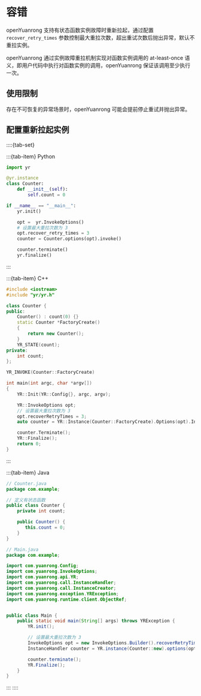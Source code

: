 # 容错

openYuanrong 支持有状态函数实例故障时重新拉起，通过配置 `recover_retry_times` 参数控制最大重拉次数，超出重试次数后抛出异常，默认不重拉实例。

openYuanrong 通过实例故障重拉机制实现对函数实例调用的 at-least-once 语义，即用户代码中执行对函数实例的调用，openYuanrong 保证该调用至少执行一次。

## 使用限制

存在不可恢复的异常场景时，openYuanrong 可能会提前停止重试并抛出异常。

## 配置重新拉起实例

::::{tab-set}

:::{tab-item} Python

```python
import yr

@yr.instance
class Counter:
    def __init__(self):
        self.count = 0

if __name__ == "__main__":
    yr.init()

    opt =  yr.InvokeOptions()
    # 设置最大重拉次数为 3
    opt.recover_retry_times = 3
    counter = Counter.options(opt).invoke()

    counter.terminate()
    yr.finalize()
```

:::

:::{tab-item} C++

```cpp
#include <iostream>
#include "yr/yr.h"

class Counter {
public:
    Counter() : count(0) {}
    static Counter *FactoryCreate()
    {
        return new Counter();
    }
    YR_STATE(count);
private:
    int count;
};

YR_INVOKE(Counter::FactoryCreate)

int main(int argc, char *argv[])
{
    YR::Init(YR::Config{}, argc, argv);

    YR::InvokeOptions opt;
    // 设置最大重拉次数为 3
    opt.recoverRetryTimes = 3;
    auto counter = YR::Instance(Counter::FactoryCreate).Options(opt).Invoke();

    counter.Terminate();
    YR::Finalize();
    return 0;
}
```

:::

:::{tab-item} Java

```java
// Counter.java
package com.example;

// 定义有状态函数  
public class Counter {
    private int count;

    public Counter() {
       this.count = 0;
    }
}
```

```java
// Main.java
package com.example;

import com.yuanrong.Config;
import com.yuanrong.InvokeOptions;
import com.yuanrong.api.YR;
import com.yuanrong.call.InstanceHandler;
import com.yuanrong.call.InstanceCreator;
import com.yuanrong.exception.YRException;
import com.yuanrong.runtime.client.ObjectRef;


public class Main {
    public static void main(String[] args) throws YRException {
        YR.init();

        // 设置最大重拉次数为 3
        InvokeOptions opt = new InvokeOptions.Builder().recoverRetryTimes(3).build();
        InstanceHandler counter = YR.instance(Counter::new).options(opt).invoke();

        counter.terminate();
        YR.Finalize();
    }
}
```

:::
::::
